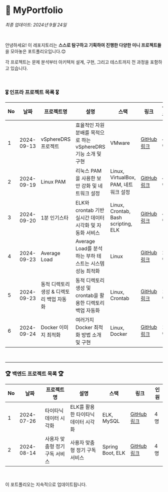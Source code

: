 # 🤗 MyPortfolio

*최종 업데이트: 2024년 9월 24일*

<br>

안녕하세요! 이 레포지토리는 **스스로 탐구하고 기획하여 진행한 다양한 미니 프로젝트들**을 모아놓은 포트폴리오입니다.😊 <br>

각 프로젝트는 문제 분석부터 아키텍처 설계, 구현, 그리고 테스트까지 전 과정을 포함하고 있습니다. 

<br>

### 🎖️ 인프라 프로젝트 목록 🎖️

| No | 날짜       | 프로젝트명         | 설명                            | 스택                   | 링크  | 인원                                      |
|----|------------|----------------------|---------------------------------|------------------------|------------------------------------------------|------------|
| 1 | 2024-09-13 | vSphereDRS 프로젝트  | 효율적인 자원 분배를 목적으로 하는 vSphereDRS 기능 소개 및 구현 | VMware | [GitHub 링크](https://github.com/WooriFISA-VMware/vSphereDRS) | 4명
| 2 | 2024-09-19 | Linux PAM  | 리눅스 PAM을 사용한 보안 강화 및 네트워크 설정 | Linux, VirtualBox, PAM, 네트워크 설정 | [GitHub 링크](https://github.com/WooriFISA-VMware/vSphereDRS) | 4명
| 3 | 2024-09-20 | 1분 인기스타  | ELK와 crontab 기반 실시간 데이터 시각화 및 자동화 서비스 | Linux, Crontab, Bash scripting, ELK | [GitHub 링크](https://github.com/cshharry/WooriFisa_crontab) | 4명
| 4 | 2024-09-23 | Average Load  | Average Load를 분석하는 부하 테스트는 시스템 성능 최적화 | Linux | [GitHub 링크](https://github.com/cshharry/WooriFisa_AverageLoad) | 2명
| 5 | 2024-09-23 | 동적 디렉토리 생성 & 디렉토리 백업 자동화  | 동적 디렉토리 생성 및 crontab을 활용한 디렉토리 백업 자동화 | Linux, Crontab | [GitHub 링크](https://github.com/cshharry/WooriFisa_DynamicDir) | 1명
| 6 | 2024-09-24 | Docker 이미지 최적화 | 여러가지 Docker 최적화 방법 소개 및 구현 | Linux, Docker | [GitHub 링크](https://github.com/cshharry/WooriFisa_DockerImageOptimization) | 1명
<br>


---

### 🏆 백엔드 프로젝트 목록 🏆

| No | 날짜       | 프로젝트명         | 설명                            | 스택                   | 링크  | 인원                                      |
|----|------------|----------------------|---------------------------------|------------------------|------------------------------------------------|------------|
| 1 | 2024-07-26 | 타이타닉 데이터 시각화  | ELK를 활용한 타이타닉 데이터 시각화 | ELK, MySQL | [GitHub 링크](https://github.com/cshharry/WooriFisa_Titanic) | 4명
| 2 | 2024-08-14 | 사용자 맞춤형 정기 구독 서비스  | 사용자 맞춤형 정기 구독 서비스 | Spring Boot, ELK | [GitHub 링크](https://github.com/FISub) | 4명

<br>

이 포트폴리오는 지속적으로 업데이트됩니다.
